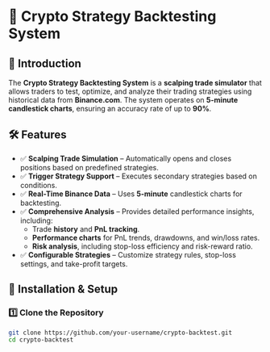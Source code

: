 # 🚀 Crypto Strategy Backtesting System

## 📌 Introduction
The **Crypto Strategy Backtesting System** is a **scalping trade simulator** that allows traders to test, optimize, and analyze their trading strategies using historical data from **Binance.com**. The system operates on **5-minute candlestick charts**, ensuring an accuracy rate of up to **90%**.

## 🛠 Features
- ✅ **Scalping Trade Simulation** – Automatically opens and closes positions based on predefined strategies.
- ✅ **Trigger Strategy Support** – Executes secondary strategies based on conditions.
- ✅ **Real-Time Binance Data** – Uses **5-minute** candlestick charts for backtesting.
- ✅ **Comprehensive Analysis** – Provides detailed performance insights, including:
  - Trade **history** and **PnL tracking**.
  - **Performance charts** for PnL trends, drawdowns, and win/loss rates.
  - **Risk analysis**, including stop-loss efficiency and risk-reward ratio.
- ✅ **Configurable Strategies** – Customize strategy rules, stop-loss settings, and take-profit targets.

## 🔧 Installation & Setup
### 1️⃣ Clone the Repository
```bash
git clone https://github.com/your-username/crypto-backtest.git
cd crypto-backtest
